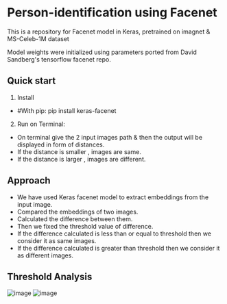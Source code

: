 # Person-identification using Facenet
This is a repository for Facenet model in Keras, pretrained on imagnet & MS-Celeb-1M dataset 

 Model weights were initialized using parameters ported from David Sandberg's tensorflow facenet repo.

## Quick start

1. Install
* #With pip:  pip install keras-facenet
 
2. Run on Terminal: 
* On terminal give the 2 input images path & then the output will be displayed in form of distances.
* If the distance is smaller , images are same.
* If the distance is larger , images are different.

## Approach 
* We have used Keras facenet model to extract embeddings from the input image.
* Compared the embeddings of two images.
* Calculated the difference between them.
* Then we fixed the threshold value of difference.
* If the difference calculated is less than or equal to threshold then we consider it as same images.
* If the difference calculated is greater than threshold then we consider it as different images.

## Threshold Analysis 

![image](https://user-images.githubusercontent.com/71075235/203345270-15d29362-5e66-4fd6-9c91-52548060171b.png)
![image](https://user-images.githubusercontent.com/71075235/203345320-123e0015-cad4-4e51-a593-ef7a19f0adc7.png)
